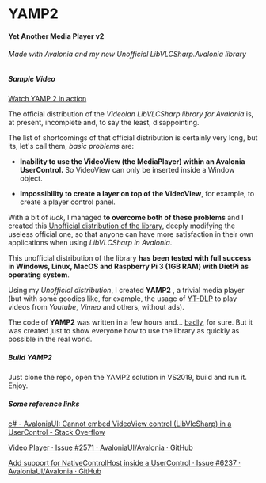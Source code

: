 # YAMP2

#### Yet Another Media Player v2

###### Made with Avalonia and my new Unofficial LibVLCSharp.Avalonia library

##### Sample Video

[Watch YAMP 2 in action](https://www.screencast.com/t/uTGBnpE6v)

The official distribution of the *Videolan LibVLCSharp library for Avalonia* is, at present, incomplete and, to say the least, disappointing.

The list of shortcomings of that official distribution is certainly very long, but its, let's call them, *basic problems* are:

- **Inability to use the VideoView (the MediaPlayer) within an Avalonia UserControl.** So VideoView can only be inserted inside a Window object.

- **Impossibility to create a layer on top of the VideoView**, for example, to create a player control panel.

With a bit of *luck*, I managed **to overcome both of these problems** and I created this [Unofficial distribution of the library](https://github.com/radiolondra/libvlcsharp/tree/3.x/src/LibVLCSharp.Avalonia.Unofficial), deeply modifying the useless official one, so that anyone can have more satisfaction in their own applications when using *LibVLCSharp in Avalonia*.

This unofficial distribution of the library **has been tested with full success in Windows, Linux, MacOS and Raspberry Pi 3 (1GB RAM) with DietPi as operating system**.

Using my *Unofficial distribution*, I created **YAMP2** , a trivial media player (but with some goodies like, for example, the usage of [YT-DLP](https://github.com/yt-dlp/yt-dlp) to play videos from *Youtube*, *Vimeo* and others, without ads).

The code of **YAMP2** was written in a few hours and... <u>badly</u>, for sure. But it was created just to show everyone how to use the library as quickly as possible in the real world.

##### Build YAMP2

Just clone the repo, open the YAMP2 solution in VS2019, build and run it. Enjoy.

##### Some reference links

[c# - AvaloniaUI: Cannot embed VideoView control (LibVlcSharp) in a UserControl - Stack Overflow](https://stackoverflow.com/a/71696308/4973374)

[Video Player · Issue #2571 · AvaloniaUI/Avalonia · GitHub](https://github.com/AvaloniaUI/Avalonia/issues/2571#issuecomment-1084671987)

[Add support for NativeControlHost inside a UserControl · Issue #6237 · AvaloniaUI/Avalonia · GitHub](https://github.com/AvaloniaUI/Avalonia/issues/6237#issuecomment-1084914382)
